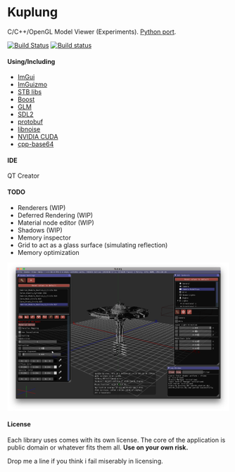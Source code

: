 # Kuplung

C/C++/OpenGL Model Viewer (Experiments). [Python port](https://github.com/supudo/Kuplung-Py).

[![Build Status](https://travis-ci.org/supudo/Kuplung.svg?branch=master)](https://travis-ci.org/supudo/Kuplung) [![Build status](https://ci.appveyor.com/api/projects/status/h1l8gy09eeo7rykp?svg=true)](https://ci.appveyor.com/project/supudo/kuplung)

#### Using/Including

- [ImGui](https://github.com/ocornut/imgui)
- [ImGuizmo](https://github.com/CedricGuillemet/ImGuizmo)
- [STB libs](https://github.com/nothings/stb)
- [Boost](http://www.boost.org/)
- [GLM](http://glm.g-truc.net/)
- [SDL2](https://www.libsdl.org/)
- [protobuf](https://github.com/google/protobuf)
- [libnoise](http://libnoise.sourceforge.net/)
- [NVIDIA CUDA](https://developer.nvidia.com/cuda-zone)
- [cpp-base64](https://github.com/ReneNyffenegger/cpp-base64)

#### IDE
QT Creator

#### TODO

- Renderers (WIP)
- Deferred Rendering (WIP)
- Material node editor (WIP)
- Shadows (WIP)
- Memory inspector
- Grid to act as a glass surface (simulating reflection)
- Memory optimization

![Kuplung](https://raw.githubusercontent.com/supudo/Kuplung/master/screenshots/screenshot3.png "Kuplung")

#### License

Each library uses comes with its own license. The core of the application is public domain or whatever fits them all.
**Use on your own risk.**

Drop me a line if you think i fail miserably in licensing.
